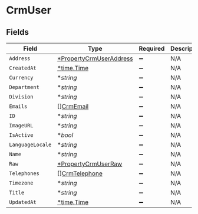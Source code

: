 # CrmUser


## Fields

| Field                                                                    | Type                                                                     | Required                                                                 | Description                                                              |
| ------------------------------------------------------------------------ | ------------------------------------------------------------------------ | ------------------------------------------------------------------------ | ------------------------------------------------------------------------ |
| `Address`                                                                | [*PropertyCrmUserAddress](../../models/shared/propertycrmuseraddress.md) | :heavy_minus_sign:                                                       | N/A                                                                      |
| `CreatedAt`                                                              | [*time.Time](https://pkg.go.dev/time#Time)                               | :heavy_minus_sign:                                                       | N/A                                                                      |
| `Currency`                                                               | **string*                                                                | :heavy_minus_sign:                                                       | N/A                                                                      |
| `Department`                                                             | **string*                                                                | :heavy_minus_sign:                                                       | N/A                                                                      |
| `Division`                                                               | **string*                                                                | :heavy_minus_sign:                                                       | N/A                                                                      |
| `Emails`                                                                 | [][CrmEmail](../../models/shared/crmemail.md)                            | :heavy_minus_sign:                                                       | N/A                                                                      |
| `ID`                                                                     | **string*                                                                | :heavy_minus_sign:                                                       | N/A                                                                      |
| `ImageURL`                                                               | **string*                                                                | :heavy_minus_sign:                                                       | N/A                                                                      |
| `IsActive`                                                               | **bool*                                                                  | :heavy_minus_sign:                                                       | N/A                                                                      |
| `LanguageLocale`                                                         | **string*                                                                | :heavy_minus_sign:                                                       | N/A                                                                      |
| `Name`                                                                   | **string*                                                                | :heavy_minus_sign:                                                       | N/A                                                                      |
| `Raw`                                                                    | [*PropertyCrmUserRaw](../../models/shared/propertycrmuserraw.md)         | :heavy_minus_sign:                                                       | N/A                                                                      |
| `Telephones`                                                             | [][CrmTelephone](../../models/shared/crmtelephone.md)                    | :heavy_minus_sign:                                                       | N/A                                                                      |
| `Timezone`                                                               | **string*                                                                | :heavy_minus_sign:                                                       | N/A                                                                      |
| `Title`                                                                  | **string*                                                                | :heavy_minus_sign:                                                       | N/A                                                                      |
| `UpdatedAt`                                                              | [*time.Time](https://pkg.go.dev/time#Time)                               | :heavy_minus_sign:                                                       | N/A                                                                      |